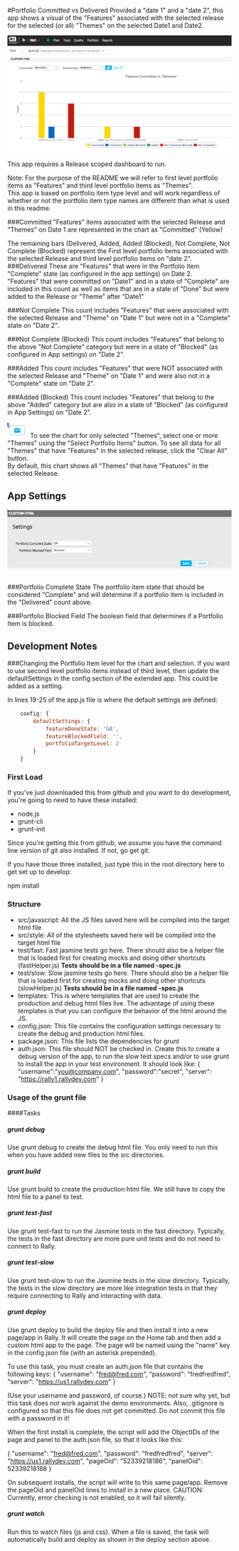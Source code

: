 #Portfolio Committed vs Delivered
Provided a "date 1" and a "date 2", this app shows a visual of the "Features" associated with the selected release for the selected (or all) "Themes" on the selected Date1 and Date2.  

![ScreenShot](/images/portfolio-committed-vs-delivered.png)

This app requires a Release scoped dashboard to run.  

Note:  For the purpose of the README we will refer to first level portfolio items as "Features" and third level portfolio items as "Themes".  
This app is based on portfolio item type level and will work regardless of whether or not the portfolio item type names are different than what is used in this readme.  

###Committed
"Features" items associated with the selected Release and "Themes" on Date 1 are represented in the chart as "Committed" (Yellow)

The remaining bars (Delivered, Added, Added (Blocked), Not Complete, Not Complete (Blocked) represent the First level portfolio items associated with the selected Release and third level portfolio items on "date 2".  
###Delivered
These are "Features" that were in the Portfolio Item "Complete" state (as configured in the app settings) on Date 2.  
"Features" that were committed on "Date1" and in a state of "Complete" are included in this count as well as items that are in a state of "Done" but were added to the Release or "Theme" after "Date1"

###Not Complete
This count includes "Features" that were associated with the selected Release and "Theme" on "Date 1" but were not in a "Complete" state on "Date 2".  

###Not Complete (Blocked)
This count includes "Features" that belong to the above "Not Complete" category but were in a state of "Blocked" (as configured in App settings) on "Date 2".

###Added 
This count includes "Features" that were NOT associated with the selected Release and "Theme" on "Date 1" and were also not in a "Complete" state on "Date 2".  

###Added (Blocked)
This count includes "Features" that belong to the above "Added" category but are also in a state of "Blocked" (as configured in App Settings) on "Date 2".

![ScreenShot](/images/select-portfolio-items.png) To see the chart for only selected "Themes", select one or more "Themes" using the "Select Portfolio Items" button.
To see all data for all "Themes" that have "Features" in the selected release, click the "Clear All" button.  
By default, this chart shows all "Themes" that have "Features" in the selected Release.  


## App Settings
![ScreenShot](/images/portfolio-commited-vs-delivered-settings.png)

###Portfolio Complete State
The portfolio item state that should be considered "Complete" and will determine if a portfolio item is included in the "Delivered" count above.  

###Portfolio Blocked Field
The boolean field that determines if a Portfolio Item is blocked.  


## Development Notes

###Changing the Portfolio Item level for the chart and selection.
If you want to use second level portfolio items instead of third level, then update the defaultSettings in the config section of the extended app.  This could be added as a setting.  

In lines 19-25 of the app.js file is where the default settings are defined:
```javascript
    config: {
        defaultSettings: {
            featureDoneState: 'GA',
            featureBlockedField: '',
            portfolioTargetLevel: 2
        }
    }
```


### First Load

If you've just downloaded this from github and you want to do development, 
you're going to need to have these installed:

 * node.js
 * grunt-cli
 * grunt-init
 
Since you're getting this from github, we assume you have the command line
version of git also installed.  If not, go get git.

If you have those three installed, just type this in the root directory here
to get set up to develop:

  npm install

### Structure

  * src/javascript:  All the JS files saved here will be compiled into the 
  target html file
  * src/style: All of the stylesheets saved here will be compiled into the 
  target html file
  * test/fast: Fast jasmine tests go here.  There should also be a helper 
  file that is loaded first for creating mocks and doing other shortcuts
  (fastHelper.js) **Tests should be in a file named <something>-spec.js**
  * test/slow: Slow jasmine tests go here.  There should also be a helper
  file that is loaded first for creating mocks and doing other shortcuts 
  (slowHelper.js) **Tests should be in a file named <something>-spec.js**
  * templates: This is where templates that are used to create the production
  and debug html files live.  The advantage of using these templates is that
  you can configure the behavior of the html around the JS.
  * config.json: This file contains the configuration settings necessary to
  create the debug and production html files.  
  * package.json: This file lists the dependencies for grunt
  * auth.json: This file should NOT be checked in.  Create this to create a
  debug version of the app, to run the slow test specs and/or to use grunt to
  install the app in your test environment.  It should look like:
    {
        "username":"you@company.com",
        "password":"secret",
        "server": "https://rally1.rallydev.com"
    }
  
### Usage of the grunt file
####Tasks
    
##### grunt debug

Use grunt debug to create the debug html file.  You only need to run this when you have added new files to
the src directories.

##### grunt build

Use grunt build to create the production html file.  We still have to copy the html file to a panel to test.

##### grunt test-fast

Use grunt test-fast to run the Jasmine tests in the fast directory.  Typically, the tests in the fast 
directory are more pure unit tests and do not need to connect to Rally.

##### grunt test-slow

Use grunt test-slow to run the Jasmine tests in the slow directory.  Typically, the tests in the slow
directory are more like integration tests in that they require connecting to Rally and interacting with
data.

##### grunt deploy

Use grunt deploy to build the deploy file and then install it into a new page/app in Rally.  It will create the page on the Home tab and then add a custom html app to the page.  The page will be named using the "name" key in the config.json file (with an asterisk prepended).

To use this task, you must create an auth.json file that contains the following keys:
{
    "username": "fred@fred.com",
    "password": "fredfredfred",
    "server": "https://us1.rallydev.com"
}

(Use your username and password, of course.)  NOTE: not sure why yet, but this task does not work against the demo environments.  Also, .gitignore is configured so that this file does not get committed.  Do not commit this file with a password in it!

When the first install is complete, the script will add the ObjectIDs of the page and panel to the auth.json file, so that it looks like this:

{
    "username": "fred@fred.com",
    "password": "fredfredfred",
    "server": "https://us1.rallydev.com",
    "pageOid": "52339218186",
    "panelOid": 52339218188
}

On subsequent installs, the script will write to this same page/app. Remove the
pageOid and panelOid lines to install in a new place.  CAUTION:  Currently, error checking is not enabled, so it will fail silently.

##### grunt watch

Run this to watch files (js and css).  When a file is saved, the task will automatically build and deploy as shown in the deploy section above.

